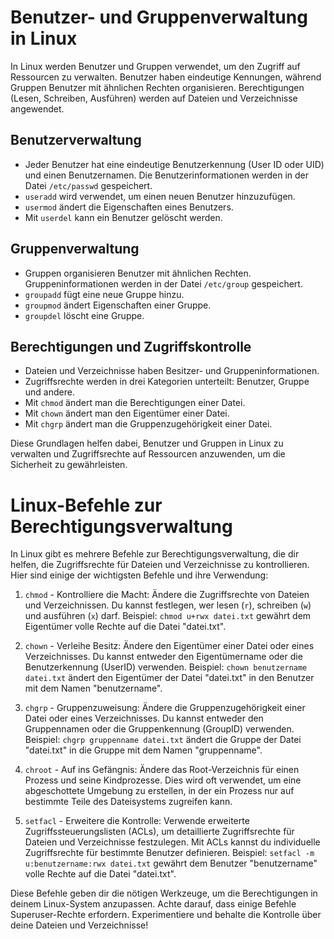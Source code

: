 # Benutzer- und Gruppenverwaltung in Linux

In Linux werden Benutzer und Gruppen verwendet, um den Zugriff auf Ressourcen zu verwalten. Benutzer haben eindeutige Kennungen, während Gruppen Benutzer mit ähnlichen Rechten organisieren. Berechtigungen (Lesen, Schreiben, Ausführen) werden auf Dateien und Verzeichnisse angewendet.

## Benutzerverwaltung

- Jeder Benutzer hat eine eindeutige Benutzerkennung (User ID oder UID) und einen Benutzernamen. Die Benutzerinformationen werden in der Datei `/etc/passwd` gespeichert.
- `useradd` wird verwendet, um einen neuen Benutzer hinzuzufügen.
- `usermod` ändert die Eigenschaften eines Benutzers.
- Mit `userdel` kann ein Benutzer gelöscht werden.


## Gruppenverwaltung

- Gruppen organisieren Benutzer mit ähnlichen Rechten. Gruppeninformationen werden in der Datei `/etc/group` gespeichert.
- `groupadd` fügt eine neue Gruppe hinzu.
- `groupmod` ändert Eigenschaften einer Gruppe.
- `groupdel` löscht eine Gruppe.


## Berechtigungen und Zugriffskontrolle

- Dateien und Verzeichnisse haben Besitzer- und Gruppeninformationen.
- Zugriffsrechte werden in drei Kategorien unterteilt: Benutzer, Gruppe und andere.
- Mit `chmod` ändert man die Berechtigungen einer Datei.
- Mit `chown` ändert man den Eigentümer einer Datei.
- Mit `chgrp` ändert man die Gruppenzugehörigkeit einer Datei.

Diese Grundlagen helfen dabei, Benutzer und Gruppen in Linux zu verwalten und Zugriffsrechte auf Ressourcen anzuwenden, um die Sicherheit zu gewährleisten.



# Linux-Befehle zur Berechtigungsverwaltung

In Linux gibt es mehrere Befehle zur Berechtigungsverwaltung, die dir helfen, die Zugriffsrechte für Dateien und Verzeichnisse zu kontrollieren. Hier sind einige der wichtigsten Befehle und ihre Verwendung:



1. `chmod` - Kontrolliere die Macht:
   Ändere die Zugriffsrechte von Dateien und Verzeichnissen. Du kannst festlegen, wer lesen (`r`), schreiben (`w`) und ausführen (`x`) darf. Beispiel: `chmod u+rwx datei.txt` gewährt dem Eigentümer volle Rechte auf die Datei "datei.txt".

2. `chown` - Verleihe Besitz:
   Ändere den Eigentümer einer Datei oder eines Verzeichnisses. Du kannst entweder den Eigentümername oder die Benutzerkennung (UserID) verwenden. Beispiel: `chown benutzername datei.txt` ändert den Eigentümer der Datei "datei.txt" in den Benutzer mit dem Namen "benutzername".

3. `chgrp` - Gruppenzuweisung:
   Ändere die Gruppenzugehörigkeit einer Datei oder eines Verzeichnisses. Du kannst entweder den Gruppennamen oder die Gruppenkennung (GroupID) verwenden. Beispiel: `chgrp gruppenname datei.txt` ändert die Gruppe der Datei "datei.txt" in die Gruppe mit dem Namen "gruppenname".

4. `chroot` - Auf ins Gefängnis:
   Ändere das Root-Verzeichnis für einen Prozess und seine Kindprozesse. Dies wird oft verwendet, um eine abgeschottete Umgebung zu erstellen, in der ein Prozess nur auf bestimmte Teile des Dateisystems zugreifen kann.


5. `setfacl` - Erweitere die Kontrolle:
   Verwende erweiterte Zugriffssteuerungslisten (ACLs), um detaillierte Zugriffsrechte für Dateien und Verzeichnisse festzulegen. Mit ACLs kannst du individuelle Zugriffsrechte für bestimmte Benutzer definieren. Beispiel: `setfacl -m u:benutzername:rwx datei.txt` gewährt dem Benutzer "benutzername" volle Rechte auf die Datei "datei.txt".

Diese Befehle geben dir die nötigen Werkzeuge, um die Berechtigungen in deinem Linux-System anzupassen. Achte darauf, dass einige Befehle Superuser-Rechte erfordern. Experimentiere und behalte die Kontrolle über deine Dateien und Verzeichnisse!